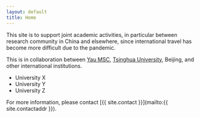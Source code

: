 ```yaml
---
layout: default
title: Home
---
```


This site is to support joint academic activities, in particular between research community in China and elsewhere, since international travel has become more difficult due to the pandemic.

This is in collaboration between [Yau MSC](https://ymsc.tsinghua.edu.cn/), [Tsinghua University](http://www.tsinghua.edu.cn/publish/thu2018en/index.html), Beijing, and other international institutions.


* University X
* University Y
* University Z

For more information, please contact [{{ site.contact }}](mailto:{{ site.contactaddr }}).
